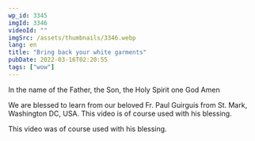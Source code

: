 ```yaml
---
wp_id: 3345
imgId: 3346
videoId: ""
imgSrc: /assets/thumbnails/3346.webp
lang: en
title: "Bring back your white garments"
pubDate: 2022-03-16T02:20:55
tags: ["wow"]
---
```


<p>In the name of the Father, the Son, the Holy Spirit one God Amen</p>
<p>We are blessed to learn from our beloved Fr. Paul Guirguis from St. Mark, Washington DC, USA. This video is of course used with his blessing.</p>
<p>This video was of course used with his blessing.</p>
